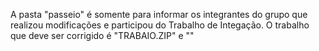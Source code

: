 A pasta "passeio" é somente para informar os integrantes do grupo que realizou modificações e participou do Trabalho de Integação. O trabalho que deve ser corrigido é "TRABAIO.ZIP" e ""
